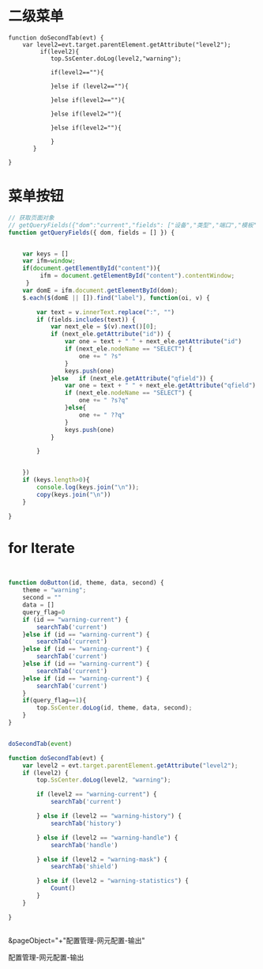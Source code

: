# 二级菜单

    function doSecondTab(evt) {
        var level2=evt.target.parentElement.getAttribute("level2");
             if(level2){
                top.SsCenter.doLog(level2,"warning");

                if(level2==""){
                  
                }else if (level2==""){
                  
                }else if(level2==""){
                  
                }else if(level2=""){
                 
                }else if(level2=""){
              
                }
           }
        
    }

# 菜单按钮
```js
// 获取页面对象
// getQueryFields({"dom":"current","fields": ["设备","类型","端口","模板","开始时间","结束时间"]})
function getQueryFields({ dom, fields = [] }) {


    var keys = []
    var ifm=window;
    if(document.getElementById("content")){
         ifm = document.getElementById("content").contentWindow;    
     }
    var domE = ifm.document.getElementById(dom);
    $.each($(domE || []).find("label"), function(oi, v) {

        var text = v.innerText.replace(":", "")
        if (fields.includes(text)) {
            var next_ele = $(v).next()[0];
            if (next_ele.getAttribute("id")) {
                var one = text + " " + next_ele.getAttribute("id")
                if (next_ele.nodeName == "SELECT") {
                    one += " ?s"
                }
                keys.push(one)
            }else   if (next_ele.getAttribute("qfield")) {
                var one = text + " " + next_ele.getAttribute("qfield")
                if (next_ele.nodeName == "SELECT") {
                    one += " ?s?q"
                }else{
                    one += " ??q"
                }
                keys.push(one)
            }

        }


    })
    if (keys.length>0){
        console.log(keys.join("\n"));
        copy(keys.join("\n"))
    }

}


```

# for   Iterate

```js


function doButton(id, theme, data, second) {
    theme = "warning";
    second = ""
    data = []
    query_flag=0
    if (id == "warning-current") {
        searchTab('current')
    }else if (id == "warning-current") {
        searchTab('current')
    }else if (id == "warning-current") {
        searchTab('current')
    }else if (id == "warning-current") {
        searchTab('current')
    }else if (id == "warning-current") {
        searchTab('current')
    }
    if(query_flag==1){
        top.SsCenter.doLog(id, theme, data, second);
    }
}


doSecondTab(event)

function doSecondTab(evt) {
    var level2 = evt.target.parentElement.getAttribute("level2");
    if (level2) {
        top.SsCenter.doLog(level2, "warning");

        if (level2 == "warning-current") {
            searchTab('current')

        } else if (level2 == "warning-history") {
            searchTab('history')

        } else if (level2 == "warning-handle") {
            searchTab('handle')

        } else if (level2 = "warning-mask") {
            searchTab('shield')

        } else if (level2 = "warning-statistics") {
            Count()
        }
    }

}



```


<!-- pageObject -->

&pageObject="+"配置管理-网元配置-输出"

配置管理-网元配置-输出